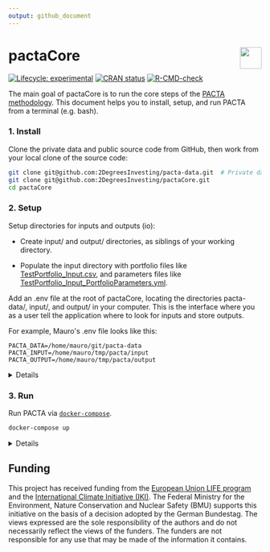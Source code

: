 ```yaml
---
output: github_document
---
```


<!-- README.md is generated from README.Rmd. Please edit that file -->



# pactaCore <a href='https://github.com/2DegreesInvesting/pactaCore'><img src='https://imgur.com/A5ASZPE.png' align='right' height='43' /></a>

<!-- badges: start -->
[![Lifecycle: experimental](https://img.shields.io/badge/lifecycle-experimental-orange.svg)](https://lifecycle.r-lib.org/articles/stages.html)
[![CRAN status](https://www.r-pkg.org/badges/version/pactaCore)](https://CRAN.R-project.org/package=pactaCore)
[![R-CMD-check](https://github.com/2DegreesInvesting/pactaCore/workflows/R-CMD-check/badge.svg)](https://github.com/2DegreesInvesting/pactaCore/actions)
<!-- badges: end -->

The main goal of pactaCore is to run the core steps of the [PACTA
methodology](https://2degrees-investing.org/resource/pacta/). This document
helps you to install, setup, and run PACTA from a terminal (e.g. bash).

### 1. Install

Clone the private data and public source code from GitHub, then work from
your local clone of the source code:

```bash
git clone git@github.com:2DegreesInvesting/pacta-data.git  # Private data!
git clone git@github.com:2DegreesInvesting/pactaCore.git
cd pactaCore
```

### 2. Setup

Setup  directories for inputs and outputs (io):

* Create input/ and output/ directories, as siblings of your working directory.

* Populate the input directory with portfolio files like
[TestPortfolio_Input.csv](https://github.com/2DegreesInvesting/pactaCore/blob/master/working_dir/20_Raw_Inputs/TestPortfolio_Input.csv),
and parameters files like
[TestPortfolio_Input_PortfolioParameters.yml](https://github.com/2DegreesInvesting/pactaCore/blob/master/working_dir/10_Parameter_File/TestPortfolio_Input_PortfolioParameters.yml).

Add an .env file at the root of pactaCore, locating the directories pacta-data/,
input/, and output/ in your computer. This is the interface where you as a user
tell the application where to look for inputs and store outputs.

For example, Mauro's .env file looks like this:


```
PACTA_DATA=/home/mauro/git/pacta-data
PACTA_INPUT=/home/mauro/tmp/pacta/input
PACTA_OUTPUT=/home/mauro/tmp/pacta/output
```

<details> 

Each corresponding `<pair-name>` the portfolio and parameter files must be named
`<pair-name>_Input.csv` and `<pair-name>_Input_PortfolioParameters.yml`,
respectively. For example:

  * This pair is valid: `a_Input.csv`, `a_Input_PortfolioParameters.yml`.
  
  * This pair is invalid: `a_Input.csv`, `b_Input_PortfolioParameters.yml`.

In the parameter files, whatever values you give to `portfolio_name_in` and
`investor_name_in` will populate the columns `portfolio_name` and
`investor_name` of some output files. For example:

* A parameter file:


```
Warning in file(con, "r"): cannot open file 'working_dir/10_Parameter_File/
TestPortfolio_Input_PortfolioParameters.yml': No such file or directory
Error in file(con, "r"): cannot open the connection
```

* A few rows of some relevant output files and columns:


```
$Bonds_results_company.rda
       portfolio_name investor_name
1 TestPortfolio_Input          Test
2 TestPortfolio_Input          Test
3 TestPortfolio_Input          Test

$Bonds_results_map.rda
       portfolio_name investor_name
1 TestPortfolio_Input          Test
2 TestPortfolio_Input          Test
3 TestPortfolio_Input          Test

$Bonds_results_portfolio.rda
       portfolio_name investor_name
1 TestPortfolio_Input          Test
2 TestPortfolio_Input          Test
3 TestPortfolio_Input          Test
```

* The tree of the input/ and output/ directories before running the application
should be similar to this:

```bash
(input)
├── TestPortfolio_Input.csv
└── TestPortfolio_Input_PortfolioParameters.yml

0 directories, 2 files

(output)

0 directories, 0 files
```

</details>

### 3. Run

Run PACTA via [`docker-compose`](https://docs.docker.com/compose/install/).

```bash
docker-compose up
```

<details>

You may interact with the PACTA container with:

```bash
docker-compose run app bash
```

You may mount your local source code with:

```bash
docker-compose run -v "$(pwd)":/pactaCore app bash
```

These are the files used to create the Docker image and run the container:


```bash
cat Dockerfile
FROM rocker/r-ver:latest

RUN Rscript -e 'install.packages("remotes")'

COPY DESCRIPTION /bound/DESCRIPTION
RUN Rscript -e 'remotes::install_deps("/bound", dependencies = TRUE)'

COPY . /bound

CMD ["Rscript","--vanilla","-e","setwd('/bound'); source('R/run_pacta.R'); run_pacta()"]
```


```bash
cat docker-compose.yml
version: "3.2"
services: 
  app:
    build: .
```


```bash
cat docker-compose.override.yml
version: "3.2"
services:
  app:
    working_dir: /bound 
    env_file:
      - .env
    volumes:
      - ${PACTA_DATA}:/pacta-data:ro
      - ${PACTA_INPUT}:/input:ro
      - ${PACTA_OUTPUT}:/output
```

The tree of the input/ and output/ directories after running the application
should be similar to this:

```bash
./bin/tree-io
(input)
├── TestPortfolio_Input.csv
└── TestPortfolio_Input_PortfolioParameters.yml

0 directories, 2 files

(output)
└── working_dir
    ├── 00_Log_Files
    │   └── TestPortfolio_Input
    ├── 10_Parameter_File
    │   └── TestPortfolio_Input_PortfolioParameters.yml
    ├── 20_Raw_Inputs
    │   └── TestPortfolio_Input.csv
    ├── 30_Processed_Inputs
    │   └── TestPortfolio_Input
    │       ├── audit_file.csv
    │       ├── audit_file.rda
    │       ├── bonds_portfolio.rda
    │       ├── coveragegraph.json
    │       ├── coveragegraphlegend.json
    │       ├── coveragetextvar.json
    │       ├── emissions.rda
    │       ├── equity_portfolio.rda
    │       ├── fund_coverage_summary.rda
    │       ├── invalidsecurities.csv
    │       ├── invalidsecurities.json
    │       ├── overview_portfolio.rda
    │       ├── portfolio_weights.json
    │       └── total_portfolio.rda
    ├── 40_Results
    │   └── TestPortfolio_Input
    │       ├── Bonds_results_company.rda
    │       ├── Bonds_results_map.rda
    │       ├── Bonds_results_portfolio.rda
    │       ├── Equity_results_company.rda
    │       ├── Equity_results_map.rda
    │       └── Equity_results_portfolio.rda
    └── 50_Outputs
        └── TestPortfolio_Input

11 directories, 22 files
```

</details>

## Funding

This project has received funding from the [European Union LIFE
program](https://wayback.archive-it.org/12090/20210412123959/https://ec.europa.eu/easme/en/)
and the [International Climate Initiative
(IKI)](https://www.international-climate-initiative.com/en/details/project/measuring-paris-agreement-alignment-and-financial-risk-in-financial-markets-18_I_351-2982).
The Federal Ministry for the Environment, Nature Conservation and Nuclear Safety
(BMU) supports this initiative on the basis of a decision adopted by the German
Bundestag. The views expressed are the sole responsibility of the authors and do
not necessarily reflect the views of the funders. The funders are not
responsible for any use that may be made of the information it contains.
